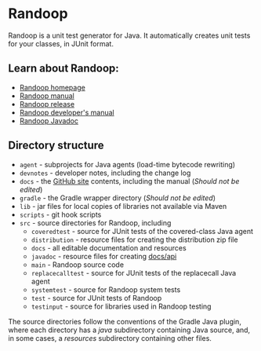 # Randoop

Randoop is a unit test generator for Java.
It automatically creates unit tests for your classes, in JUnit format.

## Learn about Randoop:

* [Randoop homepage](https://randoop.github.io/randoop/)
* [Randoop manual](https://randoop.github.io/randoop/manual/index.html)
* [Randoop release](https://github.com/randoop/randoop/releases/latest)
* [Randoop developer's manual](https://randoop.github.io/randoop/manual/dev.html)
* [Randoop Javadoc](https://randoop.github.io/randoop/api/)

## Directory structure

* `agent` - subprojects for Java agents (load-time bytecode rewriting)
* `devnotes` - developer notes, including the change log
* `docs` - the [GitHub site]("https://randoop.github.io/randoop/") contents, including the manual (*Should not be edited*)
* `gradle` - the Gradle wrapper directory (*Should not be edited*)
* `lib` - jar files for local copies of libraries not available via Maven
* `scripts` - git hook scripts
* `src` - source directories for Randoop, including
    * `coveredtest` - source for JUnit tests of the covered-class Java agent
    * `distribution` - resource files for creating the distribution zip file
    * `docs` - all editable documentation and resources
    * `javadoc` - resource files for creating [docs/api](docs/api)
    * `main` - Randoop source code
    * `replacecalltest` - source for JUnit tests of the replacecall Java agent
    * `systemtest` - source for Randoop system tests
    * `test` - source for JUnit tests of Randoop
    * `testinput` - source for libraries used in Randoop testing

The source directories follow the conventions of the Gradle Java plugin, where
each directory has a _java_ subdirectory containing Java source, and,
in some cases, a _resources_ subdirectory containing other files.

